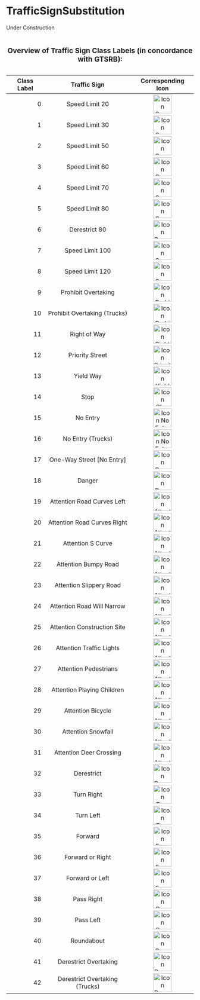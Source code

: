 # TrafficSignSubstitution

Under Construction







<table>
  <caption>
    <p>
    <h3>Overview of Traffic Sign Class Labels (in concordance with GTSRB):</h3>
    </p>
  </caption>
<thead>
  <tr>
    <th>Class Label</th>
    <th>Traffic Sign</th>
    <th>Corresponding Icon</th>
  </tr>
</thead>
<tbody>
  <tr>
    <td align=right>0</td>
    <td align=center>Speed Limit 20</td>
    <td align=center><img src="https://user-images.githubusercontent.com/39265808/92617009-2d3eff00-f2bf-11ea-8ee2-5825644fc444.png" width="50" alt="Icon Speed Limit 20"></td>
  </tr>
  <tr>
    <td align=right>1</td>
    <td align=center>Speed Limit 30</td>
    <td align=center><img src="https://user-images.githubusercontent.com/39265808/92617030-3039ef80-f2bf-11ea-801d-4946ec9b4f39.png" width="50" alt="Icon Speed Limit 30"></td>
  </tr>
  <tr>
    <td align=right>2</td>
    <td align=center>Speed Limit 50</td>
    <td align=center><img src="https://user-images.githubusercontent.com/39265808/92617095-3e880b80-f2bf-11ea-8f00-7c39ef5e8836.png" width="50" alt="Icon Speed Limit 50"></td>
  </tr>
  <tr>
    <td align=right>3</td>
    <td align=center>Speed Limit 60</td>
    <td align=center><img src="https://user-images.githubusercontent.com/39265808/92617101-3fb93880-f2bf-11ea-9247-e1cebd60f88e.png" width="50" alt="Icon Speed Limit 60"></td>
  </tr>
  <tr>
    <td align=right>4</td>
    <td align=center>Speed Limit 70</td>
    <td align=center><img src="https://user-images.githubusercontent.com/39265808/92617107-4051cf00-f2bf-11ea-8eb6-4c1374e0f8d7.png" width="50" alt="Icon Speed Limit 70"></td>
  </tr>
  <tr>
    <td align=right>5</td>
    <td align=center>Speed Limit 80</td>
    <td align=center><img src="https://user-images.githubusercontent.com/39265808/92617112-4182fc00-f2bf-11ea-9622-aaea63ec47e7.png" width="50" alt="Icon Speed Limit 80"></td>
  </tr>
  <tr>
    <td align=right>6</td>
    <td align=center>Derestrict 80</td>
    <td align=center><img src="https://user-images.githubusercontent.com/39265808/92617118-421b9280-f2bf-11ea-812a-351fad3f2203.png" width="50" alt="Icon Derestrict 80"></td>
  </tr>
  <tr>
    <td align=right>7</td>
    <td align=center>Speed Limit 100</td>
    <td align=center><img src="https://user-images.githubusercontent.com/39265808/92617121-42b42900-f2bf-11ea-9bbb-890a9cba8040.png" width="50" alt="Icon Speed Limit 100"></td>
  </tr>
  <tr>
    <td align=right>8</td>
    <td align=center>Speed Limit 120</td>
    <td align=center><img src="https://user-images.githubusercontent.com/39265808/92617126-434cbf80-f2bf-11ea-905e-ee2b6f9dd7e2.png" width="50" alt="Icon Speed Limit 120"></td>
  </tr>
  <tr>
    <td align=right>9</td>
    <td align=center>Prohibit Overtaking</td>
    <td align=center><img src="https://user-images.githubusercontent.com/39265808/92617133-43e55600-f2bf-11ea-8c65-80f34277df91.png" width="50" alt="Icon Prohibit Overtaking"></td>
  </tr>
  <tr>
    <td align=right>10</td>
    <td align=center>Prohibit Overtaking (Trucks)</td>
    <td align=center><img src="https://user-images.githubusercontent.com/39265808/92617134-447dec80-f2bf-11ea-900c-041e3f14e8cb.png" width="50" alt="Icon Prohibit Overtaking (Trucks)"></td>
  </tr>
  <tr>
    <td align=right>11</td>
    <td align=center>Right of Way</td>
    <td align=center><img src="https://user-images.githubusercontent.com/39265808/92617136-45168300-f2bf-11ea-9d95-10dfd8a0b033.png" width="50" alt="Icon Right of Way"></td>
  </tr>
  <tr>
    <td align=right>12</td>
    <td align=center>Priority Street</td>
    <td align=center><img src="https://user-images.githubusercontent.com/39265808/92617141-4647b000-f2bf-11ea-9686-5ae211981763.png" width="50" alt="Icon Priority Street"></td>
  </tr>
  <tr>
    <td align=right>13</td>
    <td align=center>Yield Way</td>
    <td align=center><img src="https://user-images.githubusercontent.com/39265808/92617145-4647b000-f2bf-11ea-8a25-db153fa22fcb.png" width="50" alt="Icon Yield Way"></td>
  </tr>
  <tr>
    <td align=right>14</td>
    <td align=center>Stop</td>
    <td align=center><img src="https://user-images.githubusercontent.com/39265808/92617146-4778dd00-f2bf-11ea-9b88-62a118afcbbb.png" width="50" alt="Icon Stop"></td>
  </tr>
  <tr>
    <td align=right>15</td>
    <td align=center>No Entry</td>
    <td align=center><img src="https://user-images.githubusercontent.com/39265808/92617148-48117380-f2bf-11ea-83f8-7af6059f2fdf.png" width="50" alt="Icon No Entry"></td>
  </tr>
  <tr>
    <td align=right>16</td>
    <td align=center>No Entry (Trucks)</td>
    <td align=center><img src="https://user-images.githubusercontent.com/39265808/92617153-48aa0a00-f2bf-11ea-82bd-410b1976568a.png" width="50" alt="Icon No Entry (Trucks)"></td>
  </tr>
  <tr>
    <td align=right>17</td>
    <td align=center>One-Way Street [No Entry]</td>
    <td align=center><img src="https://user-images.githubusercontent.com/39265808/92617155-4942a080-f2bf-11ea-97e2-f970f88809f1.png" width="50" alt="Icon One-Way Street [No Entry]"></td>
  </tr>
  <tr>
    <td align=right>18</td>
    <td align=center>Danger</td>
    <td align=center><img src="https://user-images.githubusercontent.com/39265808/92617158-49db3700-f2bf-11ea-9e67-e710f0fc015b.png" width="50" alt="Icon Danger"></td>
  </tr>
  <tr>
    <td align=right>19</td>
    <td align=center>Attention Road Curves Left</td>
    <td align=center><img src="https://user-images.githubusercontent.com/39265808/92617163-4b0c6400-f2bf-11ea-810c-7ee8282cd295.png" width="50" alt="Icon Attention Road Curves Left"></td>
  </tr>
  <tr>
    <td align=right>20</td>
    <td align=center>Attention Road Curves Right</td>
    <td align=center><img src="https://user-images.githubusercontent.com/39265808/92617167-4ba4fa80-f2bf-11ea-961e-1e0e8cd5ec15.png" width="50" alt="Icon Attention Road Curves Right"></td>
  </tr>
  <tr>
    <td align=right>21</td>
    <td align=center>Attention S Curve</td>
    <td align=center><img src="https://user-images.githubusercontent.com/39265808/92617171-4cd62780-f2bf-11ea-8c45-2ee60fa84f0e.png" width="50" alt="Icon Attention S Curve"></td>
  </tr>
  <tr>
    <td align=right>22</td>
    <td align=center>Attention Bumpy Road</td>
    <td align=center><img src="https://user-images.githubusercontent.com/39265808/92617177-4d6ebe00-f2bf-11ea-8330-42b40f3a502a.png" width="50" alt="Icon Attention Bumpy Road"></td>
  </tr>
  <tr>
    <td align=right>23</td>
    <td align=center>Attention Slippery Road</td>
    <td align=center><img src="https://user-images.githubusercontent.com/39265808/92617181-4e075480-f2bf-11ea-9b3c-030839ed64c5.png" width="50" alt="Icon Attention Slippery Road"></td>
  </tr>
  <tr>
    <td align=right>24</td>
    <td align=center>Attention Road Will Narrow</td>
    <td align=center><img src="https://user-images.githubusercontent.com/39265808/92617185-4f388180-f2bf-11ea-8c24-08733876e7c0.png" width="50" alt="Icon Attention Road Will Narrow"></td>
  </tr>
  <tr>
    <td align=right>25</td>
    <td align=center>Attention Construction Site</td>
    <td align=center><img src="https://user-images.githubusercontent.com/39265808/92617190-4fd11800-f2bf-11ea-8daa-ef5fd374298a.png" width="50" alt="Icon Attention Construction Site"></td>
  </tr>
  <tr>
    <td align=right>26</td>
    <td align=center>Attention Traffic Lights</td>
    <td align=center><img src="https://user-images.githubusercontent.com/39265808/92617192-51024500-f2bf-11ea-9ce9-94339479cd0f.png" width="50" alt="Icon Attention Traffic Lights"></td>
  </tr>
  <tr>
    <td align=right>27</td>
    <td align=center>Attention Pedestrians</td>
    <td align=center><img src="https://user-images.githubusercontent.com/39265808/92617196-519adb80-f2bf-11ea-8e1b-a2fa9acb8373.png" width="50" alt="Icon Attention Pedestrians"></td>
  </tr>
  <tr>
    <td align=right>28</td>
    <td align=center>Attention Playing Children</td>
    <td align=center><img src="https://user-images.githubusercontent.com/39265808/92617198-52cc0880-f2bf-11ea-9c27-b1109bd321c4.png" width="50" alt="Icon Attention Playing Children"></td>
  </tr>
  <tr>
    <td align=right>29</td>
    <td align=center>Attention Bicycle</td>
    <td align=center><img src="https://user-images.githubusercontent.com/39265808/92617201-53649f00-f2bf-11ea-8d02-7b1bcf6980f1.png" width="50" alt="Icon Attention Bicycle"></td>
  </tr>
  <tr>
    <td align=right>30</td>
    <td align=center>Attention Snowfall</td>
    <td align=center><img src="https://user-images.githubusercontent.com/39265808/92617205-5495cc00-f2bf-11ea-91ab-12810baa75b3.png" width="50" alt="Icon Attention Snowfall"></td>
  </tr>
  <tr>
    <td align=right>31</td>
    <td align=center>Attention Deer Crossing</td>
    <td align=center><img src="https://user-images.githubusercontent.com/39265808/92617209-552e6280-f2bf-11ea-8ef9-923f2563d40a.png" width="50" alt="Icon Attention Deer Crossing"></td>
  </tr>
  <tr>
    <td align=right>32</td>
    <td align=center>Derestrict</td>
    <td align=center><img src="https://user-images.githubusercontent.com/39265808/92617213-565f8f80-f2bf-11ea-89d5-a1752136e599.png" width="50" alt="Icon Derestrict"></td>
  </tr>
  <tr>
    <td align=right>33</td>
    <td align=center>Turn Right</td>
    <td align=center><img src="https://user-images.githubusercontent.com/39265808/92617218-56f82600-f2bf-11ea-99f9-ed646cd77c46.png" width="50" alt="Icon Turn Right"></td>
  </tr>
  <tr>
    <td align=right>34</td>
    <td align=center>Turn Left</td>
    <td align=center><img src="https://user-images.githubusercontent.com/39265808/92617222-5790bc80-f2bf-11ea-9721-f8eb17f24f2f.png" width="50" alt="Icon Turn Left"></td>
  </tr>
  <tr>
    <td align=right>35</td>
    <td align=center>Forward</td>
    <td align=center><img src="https://user-images.githubusercontent.com/39265808/92617068-38922a80-f2bf-11ea-835f-40cd2f021d0d.png" width="50" alt="Icon Forward"></td>
  </tr>
  <tr>
    <td align=right>36</td>
    <td align=center>Forward or Right</td>
    <td align=center><img src="https://user-images.githubusercontent.com/39265808/92617074-39c35780-f2bf-11ea-95e4-7bdc71fefc13.png" width="50" alt="Icon Forward or Right"></td>
  </tr>
  <tr>
    <td align=right>37</td>
    <td align=center>Forward or Left</td>
    <td align=center><img src="https://user-images.githubusercontent.com/39265808/92617077-3af48480-f2bf-11ea-9811-e0ab299898c7.png" width="50" alt="Icon Forward or Left"></td></tr>
  <tr>
    <td align=right>38</td>
    <td align=center>Pass Right</td>
    <td align=center><img src="https://user-images.githubusercontent.com/39265808/92617079-3b8d1b00-f2bf-11ea-878c-a35476b382ff.png" width="50" alt="Icon Pass Right"></td>
  </tr>
  <tr>
    <td align=right>39</td>
    <td align=center>Pass Left</td>
    <td align=center><img src="https://user-images.githubusercontent.com/39265808/92617081-3c25b180-f2bf-11ea-93eb-302df29f2f52.png" width="50" alt="Icon Pass Left"></td>
  </tr>
  <tr>
    <td align=right>40</td>
    <td align=center>Roundabout</td>
    <td align=center><img src="https://user-images.githubusercontent.com/39265808/92617085-3cbe4800-f2bf-11ea-8ad8-eee10bb7cb63.png" width="50" alt="Icon Roundabout"></td>
  </tr>
  <tr>
    <td align=right>41</td>
    <td align=center>Derestrict Overtaking</td>
    <td align=center><img src="https://user-images.githubusercontent.com/39265808/92617091-3def7500-f2bf-11ea-988c-989216ac259f.png" width="50" alt="Icon Derestrict Overtaking"></td>
  </tr>
  <tr>
    <td align=right>42</td>
    <td align=center>Derestrict Overtaking (Trucks)</td>
    <td align=center><img src="https://user-images.githubusercontent.com/39265808/92617092-3def7500-f2bf-11ea-835b-b32f56875278.png" width="50" alt="Icon Derestrict Overtaking (Trucks)"></td>
  </tr>
</tbody>
</table>
